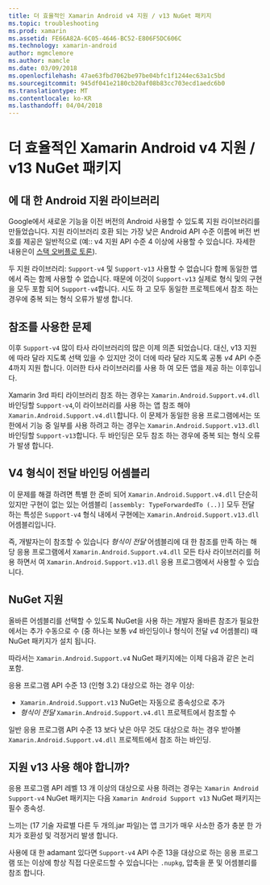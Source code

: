 ```yaml
---
title: 더 효율적인 Xamarin Android v4 지원 / v13 NuGet 패키지
ms.topic: troubleshooting
ms.prod: xamarin
ms.assetid: FE66A82A-6C05-4646-BC52-E806F5DC606C
ms.technology: xamarin-android
author: mgmclemore
ms.author: mamcle
ms.date: 03/09/2018
ms.openlocfilehash: 47ae63fbd7062be97be04bfc1f1244ec63a1c5bd
ms.sourcegitcommit: 945df041e2180cb20af08b83cc703ecd1aedc6b0
ms.translationtype: MT
ms.contentlocale: ko-KR
ms.lasthandoff: 04/04/2018
---
```

# <a name="smarter-xamarin-android-support-v4--v13-nuget-packages"></a>더 효율적인 Xamarin Android v4 지원 / v13 NuGet 패키지

## <a name="about-the-android-support-libraries"></a>에 대 한 Android 지원 라이브러리

Google에서 새로운 기능을 이전 버전의 Android 사용할 수 있도록 지원 라이브러리를 만들었습니다. 지원 라이브러리 호환 되는 가장 낮은 Android API 수준 이름에 버전 번호를 제공은 일반적으로 (예:: v4 지원 API 수준 4 이상에 사용할 수 있습니다. 자세한 내용은이 [스택 오버플로 토론](http://stackoverflow.com/questions/9926403/android-support-package-compatibility-library-use-v4-or-v13)). 

두 지원 라이브러리: `Support-v4` 및 `Support-v13` 사용할 수 없습니다 함께 동일한 앱에서 즉는 함께 사용할 수 없습니다. 때문에 이것이 `Support-v13` 실제로 형식 및의 구현을 모두 포함 되어 `Support-v4`합니다. 시도 하 고 모두 동일한 프로젝트에서 참조 하는 경우에 중복 되는 형식 오류가 발생 합니다.

## <a name="problems-with-referencing"></a>참조를 사용한 문제

이후 `Support-v4` 많이 타사 라이브러리의 많은 이제 의존 되었습니다. 대신, v13 지원에 따라 달라 지도록 선택 있을 수 있지만 것이 더에 따라 달라 지도록 공통 _v4_ API 수준 4까지 지원 합니다. 이러한 타사 라이브러리를 사용 하 여 모든 앱을 제공 하는 이후입니다.

Xamarin 3rd 파티 라이브러리 참조 하는 경우는 `Xamarin.Android.Support.v4.dll` 바인딩할 `Support-v4`,이 라이브러리를 사용 하는 앱 참조 해야 `Xamarin.Android.Support.v4.dll`합니다. 이 문제가 동일한 응용 프로그램에서는 또한에서 기능 중 일부를 사용 하려고 하는 경우는 `Xamarin.Android.Support.v13.dll` 바인딩할 `Support-v13`합니다. 두 바인딩은 모두 참조 하는 경우에 중복 되는 형식 오류가 발생 합니다.

## <a name="type-forwarded-v4-binding-assembly"></a>V4 형식이 전달 바인딩 어셈블리

이 문제를 해결 하려면 특별 한 준비 되어 `Xamarin.Android.Support.v4.dll` 단순히 있지만 구현이 없는 있는 어셈블리 `[assembly: TypeForwardedTo (..)]` 모두 전달 하는 특성은 `Support-v4` 형식 내에서 구현에는 `Xamarin.Android.Support.v13.dll` 어셈블리입니다.

즉, 개발자는이 참조할 수 있습니다 _형식이 전달_ 어셈블리에 대 한 참조를 만족 하는 해당 응용 프로그램에서 `Xamarin.Android.Support.v4.dll` 모든 타사 라이브러리를 허용 하면서 여 `Xamarin.Android.Support.v13.dll` 응용 프로그램에서 사용할 수 있습니다.

## <a name="nuget-assistance"></a>NuGet 지원

올바른 어셈블리를 선택할 수 있도록 NuGet을 사용 하는 개발자 올바른 참조가 필요한에서는 추가 수동으로 수 (중 하나는 보통 _v4_ 바인딩이나 형식이 전달 _v4_ 어셈블리) 때 NuGet 패키지가 설치 됩니다.

따라서는 `Xamarin.Android.Support.v4` NuGet 패키지에는 이제 다음과 같은 논리 포함.

응용 프로그램 API 수준 13 (인형 3.2) 대상으로 하는 경우 이상:

*   `Xamarin.Android.Support.v13` NuGet는 자동으로 종속성으로 추가
*   _형식이 전달_ `Xamarin.Android.Support.v4.dll` 프로젝트에서 참조할 수

일반 응용 프로그램 API 수준 13 보다 낮은 아무 것도 대상으로 하는 경우 받아볼 `Xamarin.Android.Support.v4.dll` 프로젝트에서 참조 하는 바인딩.

## <a name="do-i-have-to-use-support-v13"></a>지원 v13 사용 해야 합니까?

응용 프로그램 API 레벨 13 개 이상의 대상으로 사용 하려는 경우는 `Xamarin Android Support-v4` NuGet 패키지는 다음 `Xamarin Android Support v13` NuGet 패키지는 필수 종속성.

느끼는 (17 기술 자료별 다른 두 개의.jar 파일)는 앱 크기가 매우 사소한 증가 충분 한 가치가 호환성 및 걱정거리 발생 합니다.

사용에 대 한 adamant 있다면 `Support-v4` API 수준 13을 대상으로 하는 응용 프로그램 또는 이상에 항상 직접 다운로드할 수 있습니다는 `.nupkg`, 압축을 푼 및 어셈블리를 참조 합니다.
